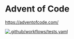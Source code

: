 # Advent of Code

https://adventofcode.com/

[![.github/workflows/tests.yaml](https://github.com/prgTW/AdventOfCode/actions/workflows/tests.yaml/badge.svg?branch=master)](https://github.com/prgTW/AdventOfCode/actions/workflows/tests.yaml)
